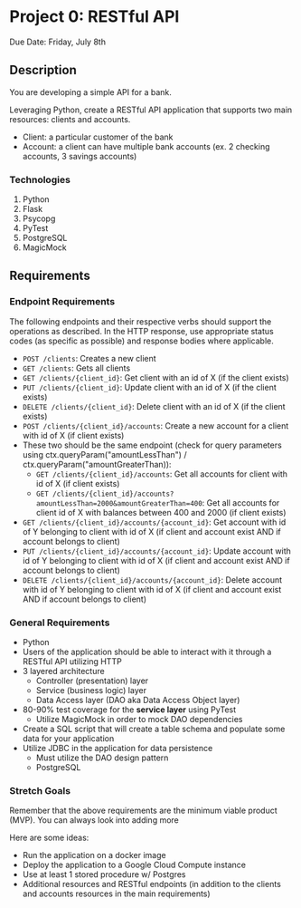 # Project 0: RESTful API

Due Date: Friday, July 8th

## Description
You are developing a simple API for a bank.

Leveraging Python, create a RESTful API application that supports two main resources: clients and accounts.

* Client: a particular customer of the bank
* Account: a client can have multiple bank accounts (ex. 2 checking accounts, 3 savings accounts)

### Technologies
1. Python
2. Flask
3. Psycopg
4. PyTest
5. PostgreSQL
6. MagicMock

## Requirements

### Endpoint Requirements
The following endpoints and their respective verbs should support the operations as described. In the HTTP response, use appropriate status codes (as specific as possible) and response bodies where applicable.

- `POST /clients`: Creates a new client
- `GET /clients`: Gets all clients
- `GET /clients/{client_id}`: Get client with an id of X (if the client exists)
- `PUT /clients/{client_id}`: Update client with an id of X (if the client exists)
- `DELETE /clients/{client_id}`: Delete client with an id of X (if the client exists)
- `POST /clients/{client_id}/accounts`: Create a new account for a client with id of X (if client exists)
- These two should be the same endpoint (check for query parameters using ctx.queryParam("amountLessThan") / ctx.queryParam("amountGreaterThan)):
    - `GET /clients/{client_id}/accounts`: Get all accounts for client with id of X (if client exists)
    - `GET /clients/{client_id}/accounts?amountLessThan=2000&amountGreaterThan=400`: Get all accounts for client id of X with balances between 400 and 2000 (if client exists)
- `GET /clients/{client_id}/accounts/{account_id}`: Get account with id of Y belonging to client with id of X (if client and account exist AND if account belongs to client)
- `PUT /clients/{client_id}/accounts/{account_id}`: Update account with id of Y belonging to client with id of X (if client and account exist AND if account belongs to client)
- `DELETE /clients/{client_id}/accounts/{account_id}`: Delete account with id of Y belonging to client with id of X (if client and account exist AND if account belongs to client)

### General Requirements
- Python
- Users of the application should be able to interact with it through a RESTful API utilizing HTTP
- 3 layered architecture
    - Controller (presentation) layer
    - Service (business logic) layer
    - Data Access layer (DAO aka Data Access Object layer)
- 80-90% test coverage for the **service layer** using PyTest
    - Utilize MagicMock in order to mock DAO dependencies
- Create a SQL script that will create a table schema and populate some data for your application
- Utilize JDBC in the application for data persistence
    - Must utilize the DAO design pattern
    - PostgreSQL

### Stretch Goals
Remember that the above requirements are the minimum viable product (MVP). You can always look into adding more

Here are some ideas:
- Run the application on a docker image
- Deploy the application to a Google Cloud Compute instance
- Use at least 1 stored procedure w/ Postgres
- Additional resources and RESTful endpoints (in addition to the clients and accounts resources in the main requirements)
